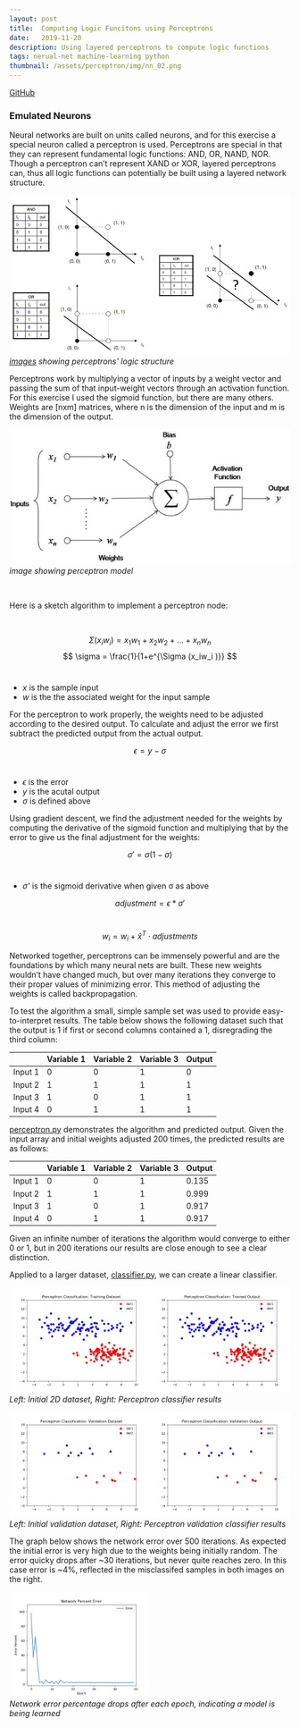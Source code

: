 ```yaml
---
layout: post
title:  Computing Logic Funcitons using Perceptrons
date:   2019-11-20
description: Using layered perceptrons to compute logic functions
tags: nerual-net machine-learning python
thumbnail: /assets/perceptron/img/nn_02.png
---
```

<p>
  <a href=""></a><div class=""></div>
  <!-- <a href="/portfolio/assets/pdf/perceptron.pdf"><div class="color-button">Report</div></a> -->
  <a href="https://github.com/alexanderhay2020/alexanderhay2020.github.io/blob/master/portfolio/assets/py/"><div class="color-button">GitHub</div></a>
</p>

### Emulated Neurons
Neural networks are built on units called neurons, and for this exercise a special neuron called a perceptron is used.
Perceptrons are special in that they can represent fundamental logic functions: AND, OR, NAND, NOR. Though
a perceptron can’t represent XAND or XOR, layered perceptrons can, thus all logic functions can potentially be
built using a layered network structure.

<p>
    <img src="/assets/perceptron/img/nn_01.png" width="511" height="286" alt/>
    <br>
    <em><a href="https://medium.com/@lucaspereira0612/solving-xor-with-a-single-perceptron-34539f395182">images</a> showing perceptrons' logic structure</em>
</p>

Perceptrons work by multiplying a vector of inputs by a weight vector and passing the sum of that input-weight vectors through an activation function. For this exercise I used the sigmoid function, but there are many others. Weights are [nxm] matrices, where n is the dimension of the input and m is the dimension of the output.
<p>
    <img src="/assets/perceptron/img/nn_02.png" alt/>
    <br>
    <!-- <a href="https://missinglink.ai/guides/neural-network-concepts/neural-network-bias-bias-neuron-overfitting-underfitting/"><em>image</em></a> -->
    <em> image showing perceptron model</em>
</p>

<br>

Here is a sketch algorithm to implement a perceptron node:

<br>

$$
\Sigma (x_iw_i) = x_1w_1 + x_2w_2 + ... + x_nw_n
$$
$$
\sigma = \frac{1}{1+e^{\Sigma (x_iw_i )}}
$$
<br>

* *x* is the sample input
* *w* is the the associated weight for the input sample

For the perceptron to work properly, the weights need to be adjusted according to the desired output. To calculate and adjust the error we first subtract the predicted output from the actual output.

$$
\epsilon=y-\sigma
$$
<br>

* *ϵ* is the error
* *y* is the acutal output
* *σ* is defined above

Using gradient descent, we find the adjustment needed for the weights by computing the derivative of the sigmoid function and multiplying that by the error to give us the final adjustment for the weights:

$$
\sigma' = \sigma (1- \sigma)
$$
<br>

* *σ'* is the sigmoid derivative when given σ as above

$$
adjustment = \epsilon*\sigma'
$$
<br>

$$
w_i=w_i+ \hat{x}^T \cdot adjustments
$$

Networked together, perceptrons can be immensely powerful and are the foundations by which many neural nets are built. These new weights wouldn’t have changed much, but over many iterations they converge to their proper values of minimizing error. This method of adjusting the weights is called backpropagation.

To test the algorithm a small, simple sample set was used to provide easy-to-interpret results. The table below
shows the following dataset such that the output is 1 if first or second columns contained a 1, disregrading the third column:

|         | Variable 1 | Variable 2 | Variable 3 | Output |
|---------|------------|------------|------------|--------|
| Input 1 | 0          | 0          | 1          | 0      |
| Input 2 | 1          | 1          | 1          | 1      |
| Input 3 | 1          | 0          | 1          | 1      |
| Input 4 | 0          | 1          | 1          | 1      |

<!-- <p>
  <a href=""></a><div class=""></div>
  <a href="/assets/perceptron/py/perceptron.py"><div class="color-button">perceptron.py</div></a>
</p> -->
[perceptron.py](/assets/perceptron/py/perceptron.py) demonstrates the algorithm and predicted output. Given the input array and initial weights adjusted
200​ times, the predicted results are as follows:

|         | Variable 1 | Variable 2 | Variable 3 | Output |
|---------|------------|------------|------------|--------|
| Input 1 | 0          | 0          | 1          | 0.135  |
| Input 2 | 1          | 1          | 1          | 0.999  |
| Input 3 | 1          | 0          | 1          | 0.917  |
| Input 4 | 0          | 1          | 1          | 0.917  |

Given an infinite number of iterations the algorithm would converge to either 0 or 1, but in 200 iterations our results are close enough to see a clear distinction.

<!-- <p>
  <a href=""></a><div class=""></div>
  <a href="https://github.com/alexanderhay2020/alexanderhay2020.github.io/blob/master/portfolio/assets/py/classifier.py"><div class="color-button">classifier.py</div></a>
</p> -->

Applied to a larger dataset, [classifier.py](/assets/perceptron/py/classifier.py), we can create a linear classifier.

<p>
    <img src="/assets/perceptron/img/Figure_2-1.png" width="50%;" height="50%;" alt/><img src="/assets/perceptron/img/Figure_2-2.png" width="50%;" height="50%;" alt/>
    <br>
    <em>Left: Initial 2D dataset, Right: Perceptron classifier results</em>
</p>
<p>
    <img src="/assets/perceptron/img/Figure_2-4.png" width="50%;" height="50%;" alt/><img src="/assets/perceptron/img/Figure_2-5.png" width="50%;" height="50%;" alt/>
    <br>
    <em>Left: Initial validation dataset, Right: Perceptron validation classifier results</em>
</p>

The graph below shows the network error over 500 iterations. As expected the initial error is very high due to the weights being initially random. The error quicky drops after ~30 iterations, but never quite reaches zero. In this case error is ~4%, reflected in the misclassifed samples in both images on the right.

<p>
    <img src="/assets/perceptron/img/Figure_2-3.png" width="50%;" height="50%;" alt/>
    <br>
    <em>Network error percentage drops after each epoch, indicating a model is being learned</em>
</p>
